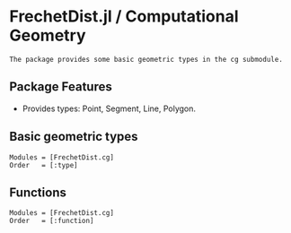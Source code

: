 # FrechetDist.jl / Computational Geometry
    The package provides some basic geometric types in the cg submodule.
## Package Features
- Provides types: Point, Segment, Line, Polygon.
## Basic geometric types

```@autodocs
Modules = [FrechetDist.cg]
Order   = [:type]
```

## Functions
```@autodocs
Modules = [FrechetDist.cg]
Order   = [:function]

```
